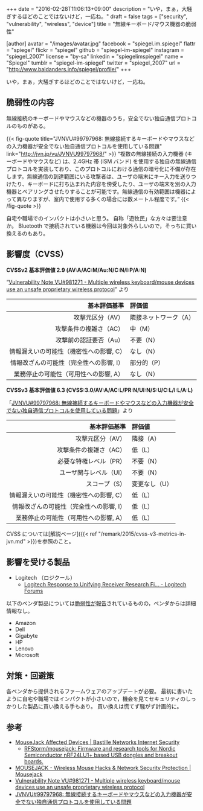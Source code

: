 +++
date = "2016-02-28T11:06:13+09:00"
description = "いや，まぁ，大騒ぎするほどのことではないけど，一応ね。"
draft = false
tags = ["security", "vulnerability", "wireless", "device"]
title = "無線キーボード/マウス機器の脆弱性"

[author]
  avatar = "/images/avatar.jpg"
  facebook = "spiegel.im.spiegel"
  flattr = "spiegel"
  flickr = "spiegel"
  github = "spiegel-im-spiegel"
  instagram = "spiegel_2007"
  license = "by-sa"
  linkedin = "spiegelimspiegel"
  name = "Spiegel"
  tumblr = "spiegel-im-spiegel"
  twitter = "spiegel_2007"
  url = "http://www.baldanders.info/spiegel/profile/"
+++

いや，まぁ，大騒ぎするほどのことではないけど，一応ね。

## 脆弱性の内容

無線接続のキーボードやマウスなどの機器のうち，安全でない独自通信プロトコルのものがある。

{{< fig-quote title="JVNVU#99797968: 無線接続するキーボードやマウスなどの入力機器が安全でない独自通信プロトコルを使用している問題" link="http://jvn.jp/vu/JVNVU99797968/" >}}
<q>複数の無線接続の入力機器 (キーボードやマウスなど) は、2.4GHz 帯 (ISM バンド) を使用する独自の無線通信プロトコルを実装しており、このプロトコルにおける通信の暗号化に不備が存在します。無線通信の到達範囲にいる攻撃者は、ユーザの端末にキー入力を送りつけたり、キーボードに打ち込まれた内容を傍受したり、ユーザの端末を別の入力機器とペアリングさせたりすることが可能です。無線通信の有効範囲は機器によって異なりますが、室内で使用する多くの場合には数メートル程度です。</q>
{{< /fig-quote >}}

自宅や職場でのインパクトは小さいと思う。
自称「遊牧民」な方々は要注意か。
Bluetooth で接続されている機器は今回は対象外らしいので，そっちに買い換えるのもあり。

## 影響度（CVSS）

**CVSSv2 基本評価値 2.9 (AV:A/AC:M/Au:N/C:N/I:P/A:N)**

“[Vulnerability Note VU#981271 - Multiple wireless keyboard/mouse devices use an unsafe proprietary wireless protocol](https://www.kb.cert.org/vuls/id/981271)” より

| 基本評価基準                            | 評価値            |
|----------------------------------------:|:------------------|
| 攻撃元区分（AV）                        | 隣接ネットワーク（A） |
| 攻撃条件の複雑さ（AC）                  | 中（M）           |
| 攻撃前の認証要否（Au）                  | 不要（N）         |
| 情報漏えいの可能性（機密性への影響, C） | なし（N）         |
| 情報改ざんの可能性（完全性への影響, I） | 部分的（P）       |
| 業務停止の可能性（可用性への影響, A）   | なし（N）         |

**CVSSv3 基本評価値 6.3 (CVSS:3.0/AV:A/AC:L/PR:N/UI:N/S:U/C:L/I:L/A:L)**

「[JVNVU#99797968: 無線接続するキーボードやマウスなどの入力機器が安全でない独自通信プロトコルを使用している問題](http://jvn.jp/vu/JVNVU99797968/)」より

| 基本評価基準                            | 評価値            |
|----------------------------------------:|:------------------|
| 攻撃元区分（AV）                        | 隣接（A）         |
| 攻撃条件の複雑さ（AC）                  | 低（L）           |
| 必要な特権レベル（PR）                  | 不要（N）         |
| ユーザ関与レベル（UI）                  | 不要（N）         |
| スコープ（S）                           | 変更なし（U）     |
| 情報漏えいの可能性（機密性への影響, C） | 低（L）           |
| 情報改ざんの可能性（完全性への影響, I） | 低（L）           |
| 業務停止の可能性（可用性への影響, A）   | 低（L）           |

CVSS については[解説ページ]({{< ref "/remark/2015/cvss-v3-metrics-in-jvn.md" >}})を参照のこと。

## 影響を受ける製品

- Logitech （ロジクール）
    - [Logitech Response to Unifying Receiver Research Fi... - Logitech Forums](http://forums.logitech.com/t5/Mice-and-Pointing-Devices/Logitech-Response-to-Unifying-Receiver-Research-Findings/td-p/1493878)

以下のベンダ製品については[脆弱性が報告](https://github.com/RFStorm/mousejack/tree/master/doc/advisories)されているものの，ベンダからは詳細情報なし。

- Amazon
- Dell
- Gigabyte
- HP
- Lenovo
- Microsoft

## 対策・回避策

各ベンダから提供されるファームウェアのアップデートが必要。
最初に書いたように自宅や職場ではインパクトが小さいので，機会を見てセキュリティのしっかりした製品に買い換える手もあり。
買い換えは慌てず騒がず計画的に。

## 参考

- [MouseJack Affected Devices | Bastille Networks Internet Security](https://www.bastille.net/affected-devices)
    - [RFStorm/mousejack: Firmware and research tools for Nordic Semiconductor nRF24LU1+ based USB dongles and breakout boards.](https://github.com/rfstorm/mousejack)
- [MOUSEJACK - Wireless Mouse Hacks & Network Security Protection | Mousejack](https://www.mousejack.com/)
- [Vulnerability Note VU#981271 - Multiple wireless keyboard/mouse devices use an unsafe proprietary wireless protocol](https://www.kb.cert.org/vuls/id/981271)
- [JVNVU#99797968: 無線接続するキーボードやマウスなどの入力機器が安全でない独自通信プロトコルを使用している問題](http://jvn.jp/vu/JVNVU99797968/)
